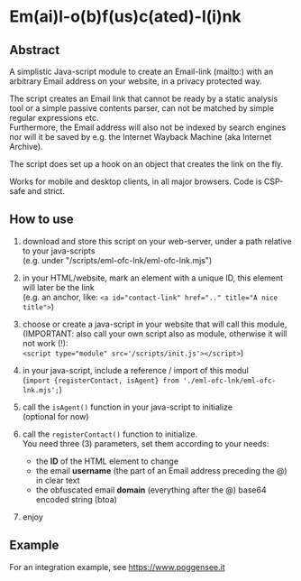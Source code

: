 # Em(ai)l-o(b)f(us)c(ated)-l(i)nk

## Abstract
A simplistic Java-script module to create an Email-link (mailto:) with an arbitrary Email address on your website, in a privacy protected way.

The script creates an Email link that cannot be ready by a static analysis tool or a simple passive contents parser, can not be matched by simple regular expressions etc.  
Furthermore, the Email address will also not be indexed by search engines nor will it be saved by e.g. the Internet Wayback Machine (aka Internet Archive).

The script does set up a hook on an object that creates the link on the fly. 

Works for mobile and desktop clients, in all major browsers. Code is CSP-safe and strict.


## How to use
1. download and store this script on your web-server, under a path relative to your java-scripts  
   (e.g. under "/scripts/eml-ofc-lnk/eml-ofc-lnk.mjs")

2. in your HTML/website, mark an element with a unique ID, this element will later be the link  
   (e.g. an anchor, like: ```<a id="contact-link" href=".." title="A nice title">```)
  
3. choose or create a java-script in your website that will call this module,  
   (IMPORTANT: also call your own script also as module, otherwise it will not work (!):  
    ```<script type="module" src='/scripts/init.js'></script>```)

5. in your java-script, include a reference / import of this modul  
   (```import {registerContact, isAgent} from './eml-ofc-lnk/eml-ofc-lnk.mjs';```)

6. call the ```isAgent()``` function in your java-script to initialize  
   (optional for now)

7. call the ```registerContact()``` function to initialize.  
   You need three (3) parameters, set them according to your needs:
     - the **ID** of the HTML element to change  
     - the email **username** (the part of an Email address preceding the @) in clear text
     - the obfuscated email **domain** (everything after the @) base64 encoded string (btoa)

8. enjoy

## Example

For an integration example, see https://www.poggensee.it
